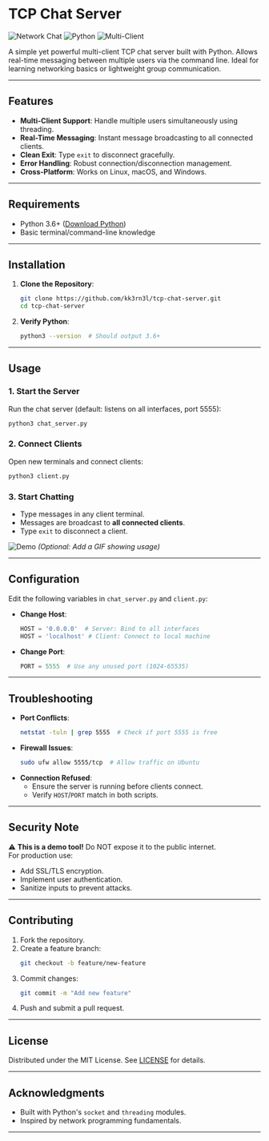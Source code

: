 # TCP Chat Server

![Network Chat](https://img.shields.io/badge/protocol-TCP-blue) ![Python](https://img.shields.io/badge/language-Python3-green) ![Multi-Client](https://img.shields.io/badge/support-Multi--Client-orange)

A simple yet powerful multi-client TCP chat server built with Python. Allows real-time messaging between multiple users via the command line. Ideal for learning networking basics or lightweight group communication.

---

## Features

- **Multi-Client Support**: Handle multiple users simultaneously using threading.
- **Real-Time Messaging**: Instant message broadcasting to all connected clients.
- **Clean Exit**: Type `exit` to disconnect gracefully.
- **Error Handling**: Robust connection/disconnection management.
- **Cross-Platform**: Works on Linux, macOS, and Windows.

---

## Requirements

- Python 3.6+ ([Download Python](https://www.python.org/downloads/))
- Basic terminal/command-line knowledge

---

## Installation

1. **Clone the Repository**:
   ```bash
   git clone https://github.com/kk3rn3l/tcp-chat-server.git
   cd tcp-chat-server
   ```

2. **Verify Python**:
   ```bash
   python3 --version  # Should output 3.6+
   ```

---

## Usage

### 1. Start the Server
Run the chat server (default: listens on all interfaces, port 5555):
```bash
python3 chat_server.py
```

### 2. Connect Clients
Open new terminals and connect clients:
```bash
python3 client.py
```

### 3. Start Chatting
- Type messages in any client terminal.
- Messages are broadcast to **all connected clients**.
- Type `exit` to disconnect a client.

![Demo](demo.gif) *(Optional: Add a GIF showing usage)*

---

## Configuration

Edit the following variables in `chat_server.py` and `client.py`:
- **Change Host**:
  ```python
  HOST = '0.0.0.0'  # Server: Bind to all interfaces
  HOST = 'localhost' # Client: Connect to local machine
  ```
- **Change Port**:
  ```python
  PORT = 5555  # Use any unused port (1024-65535)
  ```

---

## Troubleshooting

- **Port Conflicts**:
  ```bash
  netstat -tuln | grep 5555  # Check if port 5555 is free
  ```
- **Firewall Issues**:
  ```bash
  sudo ufw allow 5555/tcp  # Allow traffic on Ubuntu
  ```
- **Connection Refused**:
  - Ensure the server is running before clients connect.
  - Verify `HOST`/`PORT` match in both scripts.

---

## Security Note

⚠️ **This is a demo tool!** Do NOT expose it to the public internet.  
For production use:
- Add SSL/TLS encryption.
- Implement user authentication.
- Sanitize inputs to prevent attacks.

---

## Contributing

1. Fork the repository.  
2. Create a feature branch:  
   ```bash
   git checkout -b feature/new-feature
   ```
3. Commit changes:  
   ```bash
   git commit -m "Add new feature"
   ```
4. Push and submit a pull request.

---

## License

Distributed under the MIT License. See [LICENSE](LICENSE) for details.

---

## Acknowledgments

- Built with Python's `socket` and `threading` modules.
- Inspired by network programming fundamentals.

---
